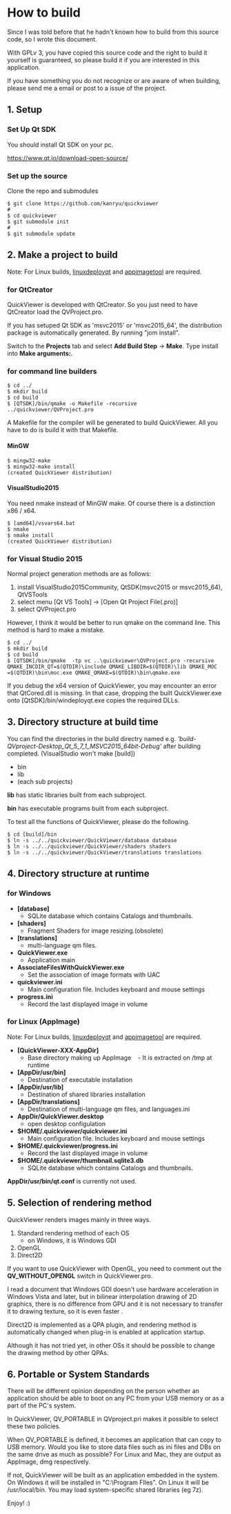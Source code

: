 # How to build

Since I was told before that he hadn't known how to build from this source code, so I wrote this document.

With GPLv 3, you have copied this source code and the right to build it yourself is guaranteed, so please build it if you are interested in this application.

If you have something you do not recognize or are aware of when building, please send me a email or post to a issue of the project.

## 1. Setup

### Set Up Qt SDK
You should install Qt SDK on your pc.

https://www.qt.io/download-open-source/

### Set up the source

Clone the repo and submodules

```
$ git clone https://github.com/kanryu/quickviewer
#
$ cd quickviewer
$ git submodule init
#
$ git submodule update
```

## 2. Make a project to build

Note: For Linux builds, [linuxdeployqt](https://github.com/probonopd/linuxdeployqt) and [appimagetool](https://github.com/AppImage/AppImageKit) are required.

### for QtCreator

QuickViewer is developed with QtCreator.
So you just need to have QtCreator load the QVProject.pro.

If you has setuped Qt SDK as 'msvc2015' or 'msvc2015_64', the distribution package is automatically generated. By running "jom install".

Switch to the **Projects** tab and select **Add Build Step** -> **Make**. Type install into **Make arguments:**.

### for command line builders

```
$ cd ../
$ mkdir build
$ cd build
$ [QTSDK]/bin/qmake -o Makefile -recursive ../quickviewer/QVProject.pro
```
A Makefile for the compiler will be generated to build QuickViewer. All you have to do is build it with that Makefile.


#### MinGW
```
$ mingw32-make
$ mingw32-make install
(created QuickViewer distribution)
```

#### VisualStudio2015

You need nmake instead of MinGW make. Of course there is a distinction x86 / x64.

```
$ [amd64]/vsvars64.bat
$ nmake
$ nmake install
(created QuickViewer distribution)
```

### for Visual Studio 2015

Normal project generation methods are as follows:

1. install VisualStudio2015Community, QtSDK(msvc2015 or msvc2015_64), QtVSTools
1. select menu [Qt VS Tools] -> [Open Qt Project File(.pro)]
1. select QVProject.pro

However, I think it would be better to run qmake on the command line. This method is hard to make a mistake.

```
$ cd ../
$ mkdir build
$ cd build
$ [QTSDK]/bin/qmake  -tp vc ..\quickviewer\QVProject.pro -recursive QMAKE_INCDIR_QT=$(QTDIR)\include QMAKE_LIBDIR=$(QTDIR)\lib QMAKE_MOC
=$(QTDIR)\bin\moc.exe QMAKE_QMAKE=$(QTDIR)\bin\qmake.exe
```

If you debug the x64 version of QuickViewer, you may encounter an error that QtCored.dll is missing.
In that case, dropping the built QuickViewer.exe onto [QtSDK]/bin/windeployqt.exe copies the required DLLs.

## 3. Directory structure at build time

You can find the directories in the build directry named e.g. *'build-QVproject-Desktop_Qt_5_7_1_MSVC2015_64bit-Debug'* after building completed. (VisualStudio won't make [build])

- bin
- lib
- (each sub projects)

**lib** has static libraries built from each subproject.

**bin** has executable programs built from each subproject.

To test all the functions of QuickViewer, please do the following.

```
$ cd [build]/bin
$ ln -s ../../quickviewer/QuickViewer/database database
$ ln -s ../../quickviewer/QuickViewer/shaders shaders
$ ln -s ../../quickviewer/QuickViewer/translations translations
```

## 4. Directory structure at runtime

### for Windows

- **[database]**
    - SQLite database which contains Catalogs and thumbnails.
- **[shaders]**
    - Fragment Shaders for image resizing.(obsolete)
- **[translations]**
    - multi-language qm files.
- **QuickViewer.exe**
    - Application main
- **AssociateFilesWithQuickViewer.exe**
    - Set the association of image formats with UAC
- **quickviewer.ini**
    - Main configuration file. Includes keyboard and mouse settings
- **progress.ini**
    - Record the last displayed image in volume

### for Linux (AppImage)

Note: For Linux builds, [linuxdeployqt](https://github.com/probonopd/linuxdeployqt) and [appimagetool](https://github.com/AppImage/AppImageKit) are required.

- **[QuickViewer-XXX-AppDir]**
    - Base directory making up AppImage
    - It is extracted on /tmp at runtime
- **[AppDir/usr/bin]**
    - Destination of executable installation
- **[AppDir/usr/lib]**
    - Destination of shared libraries installation
- **[AppDir/translations]**
    - Destination of multi-language qm files, and languages.ini
- **AppDir/QuickViewer.desktop**
    - open desktop configulation
- **$HOME/.quickviewer/quickviewer.ini**
    - Main configuration file. Includes keyboard and mouse settings
- **$HOME/.quickviewer/progress.ini**
    - Record the last displayed image in volume
- **$HOME/.quickviewer/thumbnail.sqlite3.db**
    - SQLite database which contains Catalogs and thumbnails.

**AppDir/usr/bin/qt.conf** is currently not used.

## 5. Selection of rendering method

QuickViewer renders images mainly in three ways.

1. Standard rendering method of each OS
   - on Windows, it is Windows GDI
1. OpenGL
1. Direct2D

If you want to use QuickViewer with OpenGL, you need to comment out the **QV_WITHOUT_OPENGL** switch in QuickViewer.pro.

I read a document that Windows GDI doesn't use hardware acceleration in Windows Vista and later, but in bilinear interpolation drawing of 2D graphics, there is no difference from GPU and it is not necessary to transfer it to drawing texture, so it is even faster .

Direct2D is implemented as a QPA plugin, and rendering method is automatically changed when plug-in is enabled at application startup.

Although it has not tried yet, in other OSs it should be possible to change the drawing method by other QPAs.

## 6. Portable or System Standards

There will be different opinion depending on the person whether an application should be able to boot on any PC from your USB memory or as a part of the PC's system.

In QuickViewer, QV_PORTABLE in QVproject.pri makes it possible to select these two policies.

When QV_PORTABLE is defined, it becomes an application that can copy to USB memory. Would you like to store data files such as ini files and DBs on the same drive as much as possible? For Linux and Mac, they are output as AppImage, dmg respectively.

If not, QuickViewer will be built as an application embedded in the system. On Windows it will be installed in "C:\Program FIles".
On Linux it will be /usr/local/bin. You may load system-specific shared libraries (eg 7z).



Enjoy! :)
